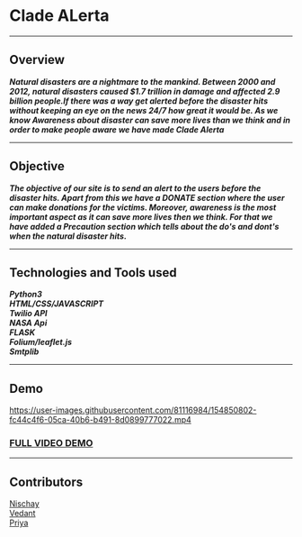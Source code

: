 # Clade ALerta
___
## Overview
***Natural disasters are a nightmare to the mankind. Between 2000 and 2012, natural disasters caused $1.7 trillion in damage and affected 2.9 billion people.If there was a way get alerted before the disaster hits without keeping an eye on the news 24/7 how great it would be. As we know Awareness about disaster can save more lives than we think and in order to make people aware we have made Clade Alerta***
___
## Objective
***The objective of our site is to send an alert to the users before the disaster hits. Apart from this we have a DONATE section where the user can make donations for the victims. Moreover, awareness is the most important aspect as it can save more lives then we think. For that we have added a Precaution section which tells about the do's and dont's when the natural disaster hits.***
___
## Technologies and Tools used

***_Python3_***
</br>
***_HTML/CSS/JAVASCRIPT_***
</br>
***_Twilio API_***
</br>
***_NASA Api_***
</br>
***_FLASK_***
</br>
***_Folium/leaflet.js_***
</br>
***_Smtplib_***
</br>
___
## Demo

https://user-images.githubusercontent.com/81116984/154850802-fc44c4f6-05ca-40b6-b491-8d0899777022.mp4

### [FULL VIDEO DEMO](https://youtu.be/aar0NRvNi-8)
___
## Contributors
[Nischay](https://github.com/NischayGoyal1)
</br>
[Vedant](https://github.com/VedantSharma11)
</br>
[Priya](https://github.com/Priiyaa)
</br>
